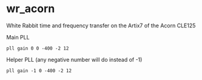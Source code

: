 # wr_acorn
White Rabbit time and frequency transfer on the Artix7 of the Acorn CLE125

Main PLL
```
pll gain 0 0 -400 -2 12
```

Helper PLL (any negative number will do instead of -1)
```
pll gain -1 0 -400 -2 12
```
